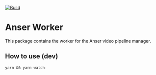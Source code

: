 [![Build](https://github.com/anser-tv/anser-controller/workflows/Node%20CI/badge.svg)](https://github.com/anser-tv/anser-controller/actions)

# Anser Worker

This package contains the worker for the Anser video pipeline manager.

## How to use (dev)

`yarn && yarn watch`
